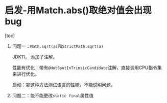 # 启发-用Match.abs()取绝对值会出现bug

[toc]

1. 问题一：`Math.sqrt(a)`和`StrictMath.sqrt(a)`

   JDK11， 添加了注解。

   性能有优化：带有`@HotSpotInTrinsicCandidate`注解，直接调用CPU指令集来进行优化。

   启动：拿这种方法测试语言的性能，不能说明问题。

2. 问题二：能不能更改`static final`属性值

   
